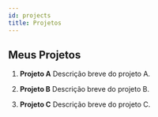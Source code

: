 ```yaml
---
id: projects
title: Projetos
---
```


## Meus Projetos

1. **Projeto A**
   Descrição breve do projeto A.

2. **Projeto B**
   Descrição breve do projeto B.

3. **Projeto C**
   Descrição breve do projeto C.
